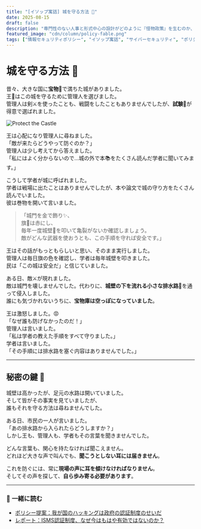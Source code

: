 ```yaml
---
title: "[イソップ寓話] 城を守る方法 🏰"
date: 2025-08-15
draft: false
description: "専門性のない人事と形式中心の設計がどのように『怪物政策』を生むのか、イソップ寓話のように比喩した物語です。"
featured_image: "cdn/column/policy-fable.png"
tags: ["情報セキュリティポリシー", "イソップ寓話", "サイバーセキュリティ", "ポリシー失敗", "Aesop's Fables", "PLURA"]
---
```


# 城を守る方法 🏰

昔々、大きな国に**宝物**💎で満ちた城がありました。  
王👑はこの城を守るために管理人を選びました。  
管理人は剣⚔️を使ったことも、戦闘をしたこともありませんでしたが、**試験**📜が得意で選ばれました。

<!--more-->

![Protect the Castle](https://blog.plura.io/cdn/column/policy-fable.png)

王は心配になり管理人に尋ねました。  
「敵が来たらどうやって防ぐのか？」  
管理人は少し考えてから答えました。  
「私にはよく分からないので…城の外で本📚をたくさん読んだ学者に聞いてみます。」

こうして学者が城に呼ばれました。  
学者は戦場に出たことはありませんでしたが、本や論文で城の守り方をたくさん読んでいました。  
彼は巻物を開いて言いました。

> 「城門を金で飾り✨、  
> 旗🚩は赤にし、  
> 毎年一度城壁🧱を叩いて亀裂がないか確認しましょう。  
> 敵がどんな武器を使おうとも、この手順を守れば安全です。」

王はその話がもっともらしいと思い、そのまま実行しました。  
管理人は毎日旗の色を確認し、学者は毎年城壁を叩きました。  
民は「この城は安全だ」と信じていました。

ある日、敵⚔️が現れました。  
敵は城門を壊しませんでした。代わりに、**城壁の下を流れる小さな排水路**🌊を通って侵入しました。  
誰にも気づかれないうちに、**宝物庫は空っぽになっていました**。

王は激怒しました。😡  
「なぜ誰も防げなかったのだ！」  
管理人は言いました。  
「私は学者の教えた手順をすべて守りました。」  
学者は言いました。  
「その手順には排水路を塞ぐ内容はありませんでした。」

---

## 秘密の鍵 🔑

城壁は高かったが、足元の水路は開いていました。  
そして皆がその事実を見ていましたが、  
誰もそれを守る方法は尋ねませんでした。

ある日、市民の一人が言いました。  
「あの排水路から入られたらどうしますか？」  
しかし王も、管理人も、学者もその言葉を聞きませんでした。  

どんな言葉も、関心を持たなければ聞こえません。  
どれほど大きな声で叫んでも、**聞こうとしない耳には届きません**。

これを防ぐには、常に**現場の声に耳を傾けなければなりません**。  
そしてその声を探して、**自ら歩み寄る必要があります**。

---

### 📖 **一緒に読む**
- [ポリシー提案：我が国のハッキングは政府の認証制度のせいだ](https://blog.plura.io/ja/column/policy-proposal/)  
- [レポート：ISMS認証制度、なぜ今はもはや有効ではないのか？](https://blog.plura.io/ja/column/policy-proposal-example-useless/)
